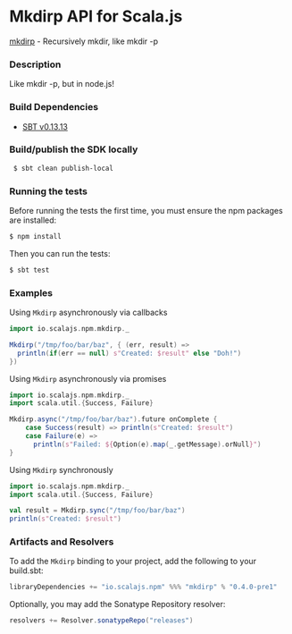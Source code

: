 Mkdirp API for Scala.js
================================
[mkdirp](https://www.npmjs.com/package/mkdirp) - Recursively mkdir, like mkdir -p

### Description

Like mkdir -p, but in node.js!

### Build Dependencies

* [SBT v0.13.13](http://www.scala-sbt.org/download.html)

### Build/publish the SDK locally

```bash
 $ sbt clean publish-local
```

### Running the tests

Before running the tests the first time, you must ensure the npm packages are installed:

```bash
$ npm install
```

Then you can run the tests:

```bash
$ sbt test
```

### Examples

Using `Mkdirp` asynchronously via callbacks

```scala
import io.scalajs.npm.mkdirp._

Mkdirp("/tmp/foo/bar/baz", { (err, result) =>
  println(if(err == null) s"Created: $result" else "Doh!")
})
```

Using `Mkdirp` asynchronously via promises

```scala
import io.scalajs.npm.mkdirp._
import scala.util.{Success, Failure}

Mkdirp.async("/tmp/foo/bar/baz").future onComplete {
    case Success(result) => println(s"Created: $result")
    case Failure(e) =>
      println(s"Failed: ${Option(e).map(_.getMessage).orNull}")
}
```

Using `Mkdirp` synchronously 

```scala
import io.scalajs.npm.mkdirp._
import scala.util.{Success, Failure}

val result = Mkdirp.sync("/tmp/foo/bar/baz")
println(s"Created: $result")
```

### Artifacts and Resolvers

To add the `Mkdirp` binding to your project, add the following to your build.sbt:  

```sbt
libraryDependencies += "io.scalajs.npm" %%% "mkdirp" % "0.4.0-pre1"
```

Optionally, you may add the Sonatype Repository resolver:

```sbt   
resolvers += Resolver.sonatypeRepo("releases") 
```